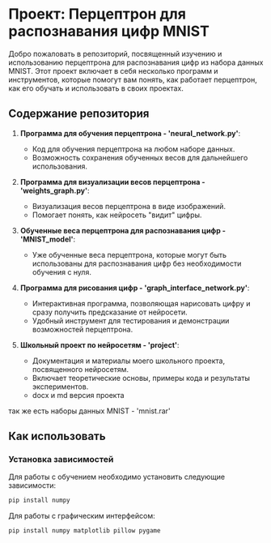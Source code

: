 # Проект: Перцептрон для распознавания цифр MNIST

Добро пожаловать в репозиторий, посвященный изучению и использованию перцептрона для распознавания цифр из набора данных MNIST. Этот проект включает в себя несколько программ и инструментов, которые помогут вам понять, как работает перцептрон, как его обучать и использовать в своих проектах.

## Содержание репозитория

1. **Программа для обучения перцептрона - 'neural_network.py'**:
   - Код для обучения перцептрона на любом наборе данных.
   - Возможность сохранения обученных весов для дальнейшего использования.

2. **Программа для визуализации весов перцептрона - 'weights_graph.py'**:
   - Визуализация весов перцептрона в виде изображений.
   - Помогает понять, как нейросеть "видит" цифры.

3. **Обученные веса перцептрона для распознавания цифр - 'MNIST_model'**:
   - Уже обученные веса перцептрона, которые могут быть использованы для распознавания цифр без необходимости обучения с нуля.

4. **Программа для рисования цифр - 'graph_interface_network.py'**:
   - Интерактивная программа, позволяющая нарисовать цифру и сразу получить предсказание от нейросети.
   - Удобный инструмент для тестирования и демонстрации возможностей перцептрона.

5. **Школьный проект по нейросетям - 'project'**:
   - Документация и материалы моего школьного проекта, посвященного нейросетям.
   - Включает теоретические основы, примеры кода и результаты экспериментов.
   - docx и md версия проекта

так же есть наборы данных MNIST - 'mnist.rar'

## Как использовать

### Установка зависимостей

Для работы с обучением необходимо установить следующие зависимости:

```bash
pip install numpy
```

Для работы с графическим интерфейсом:

```bash
pip install numpy matplotlib pillow pygame
```